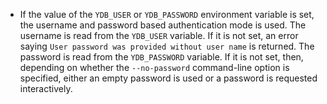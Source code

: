 - If the value of the `YDB_USER` or `YDB_PASSWORD` environment variable is set, the username and password based authentication mode is used. The username is read from the `YDB_USER` variable. If it is not set, an error saying `User password was provided without user name` is returned. The password is read from the `YDB_PASSWORD` variable. If it is not set, then, depending on whether the `--no-password` command-line option is specified, either an empty password is used or a password is requested interactively.

